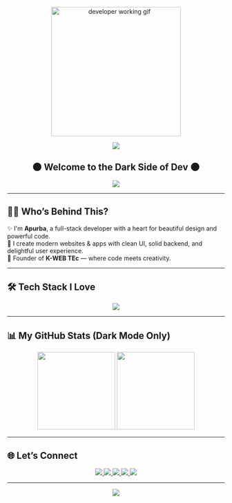 <!-- Sleek Animated GIF (300px height) -->
<p align="center">
  <img src="https://raw.githubusercontent.com/k-apurba/k-apurba/main/assets/coding-dark.gif" height="300px" alt="developer working gif" />
</p>

<!-- Fancy Title -->
<p align="center">
  <img src="https://capsule-render.vercel.app/api?type=waving&color=9333EA,0ED3CF&height=180&section=header&text=K-WEB%20TEc%20by%20k-apurba&fontSize=40&fontColor=ffffff" />
</p>

<h2 align="center">🌑 Welcome to the Dark Side of Dev 🌑</h2>

<p align="center">
  <img src="https://readme-typing-svg.demolab.com?font=Fira+Code&weight=500&size=20&duration=3000&pause=1000&color=0ED3CF&center=true&vCenter=true&width=435&lines=Turning+ideas+into+cool+web+apps;Frontend+%2B+Backend+%3D+Magic;Building+with+style+and+speed!" />
</p>

---

## 🧑‍💻 Who’s Behind This?

✨ I'm **Apurba**, a full-stack developer with a heart for beautiful design and powerful code.  
🌌 I create modern websites & apps with clean UI, solid backend, and delightful user experience.  
🎨 Founder of **K-WEB TEc** — where code meets creativity.

---

## 🛠️ Tech Stack I Love

<p align="center">
  <img src="https://skillicons.dev/icons?i=js,ts,react,next,tailwind,nodejs,express,mongodb,html,css,vite,git&perline=7" />
</p>

---

## 📊 My GitHub Stats (Dark Mode Only)

<p align="center">
  <img src="https://github-readme-stats.vercel.app/api?username=k-apurba&show_icons=true&theme=tokyonight&hide_border=true&border_radius=15" height="180px"/>
  <img src="https://github-readme-stats.vercel.app/api/top-langs/?username=k-apurba&layout=compact&theme=tokyonight&hide_border=true&border_radius=15" height="180px"/>
</p>

---

## 🌐 Let’s Connect

<p align="center">
  <a href="mailto:kwebtec@gmail.com">
    <img src="https://img.shields.io/badge/Gmail-D14836?style=for-the-badge&logo=gmail&logoColor=white" />
  </a>
  <a href="https://yourwebsite.com">
    <img src="https://img.shields.io/badge/Portfolio-0ED3CF?style=for-the-badge&logo=vercel&logoColor=white" />
  </a>
  <a href="https://linkedin.com/in/your-link">
    <img src="https://img.shields.io/badge/LinkedIn-0077B5?style=for-the-badge&logo=linkedin&logoColor=white" />
  </a>
  <a href="https://instagram.com/your-handle">
    <img src="https://img.shields.io/badge/Instagram-E1306C?style=for-the-badge&logo=instagram&logoColor=white" />
  </a>
  <a href="https://github.com/k-apurba">
    <img src="https://img.shields.io/badge/GitHub-181717?style=for-the-badge&logo=github&logoColor=white" />
  </a>
</p>

---

<p align="center">
  <img src="https://capsule-render.vercel.app/api?type=waving&color=0ED3CF,9333EA&height=100&section=footer"/>
</p>
